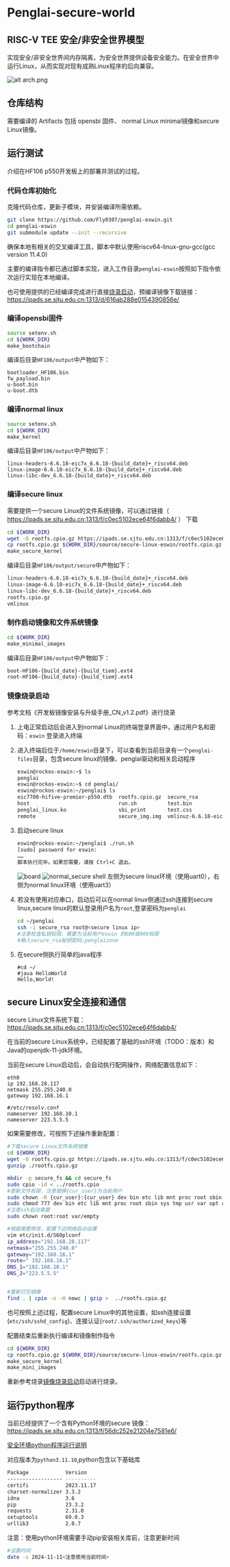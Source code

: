 # Penglai-secure-world
## RISC-V TEE 安全/非安全世界模型

实现安全/非安全世界间内存隔离，为安全世界提供设备安全能力。在安全世界中运行Linux，从而实现对现有成熟Linux程序的后向兼容。

![alt arch.png](images/arch.png)

## 仓库结构

需要编译的 Artifacts 包括 opensbi 固件、 normal Linux minimal镜像和secure Linux镜像。


## 运行测试
介绍在HF106 p550开发板上的部署并测试的过程。
### 代码仓库初始化

克隆代码仓库，更新子模块，并安装编译所需依赖。
```bash
git clone https://github.com/Fly0307/penglai-eswin.git
cd penglai-eswin
git submodule update --init --recursive
```

确保本地有相关的交叉编译工具，脚本中默认使用riscv64-linux-gnu-gcc(gcc version 11.4.0)

主要的编译指令都已通过脚本实现，进入工作目录`penglai-eswin`按照如下指令依次运行实现在本地编译。

也可使用提供的已经编译完成进行直接[烧录启动](#镜像烧录启动)，预编译镜像下载链接：https://ipads.se.sjtu.edu.cn:1313/d/616ab288e0154390856e/

### 编译opensbi固件

```bash
source setenv.sh
cd ${WORK_DIR}
make_bootchain
```

编译后目录`HF106/output`中产物如下：
```
bootloader_HF106.bin
fw_payload.bin
u-boot.bin
u-boot.dtb
```


### 编译normal linux

```bash
source setenv.sh
cd ${WORK_DIR}
make_kernel
```

编译后目录`HF106/output`中产物如下：
```
linux-headers-6.6.18-eic7x_6.6.18-{build_date}+_riscv64.deb
linux-image-6.6.18-eic7x_6.6.18-{build_date}+_riscv64.deb
linux-libc-dev_6.6.18-{build_date}+_riscv64.deb
```


### 编译secure linux

需要提供一个secure Linux的文件系统镜像，可以通过链接（ https://ipads.se.sjtu.edu.cn:1313/f/c0ec5102ece64f6dabb4/ ） 下载
```bash
cd ${WORK_DIR}
wget -O rootfs.cpio.gz https://ipads.se.sjtu.edu.cn:1313/f/c0ec5102ece64f6dabb4/?dl=1
cp rootfs.cpio.gz ${WORK_DIR}/source/secure-linux-eswin/rootfs.cpio.gz
make_secure_kernel
```

编译后目录`HF106/output/secure`中产物如下：
```bash
linux-headers-6.6.18-eic7x_6.6.18-{build_date}+_riscv64.deb
linux-image-6.6.18-eic7x_6.6.18-{build_date}+_riscv64.deb
linux-libc-dev_6.6.18-{build_date}+_riscv64.deb
rootfs.cpio.gz
vmlinux
```

### 制作启动镜像和文件系统镜像

```bash
cd ${WORK_DIR}
make_minimal_images
```

编译后目录`HF106/output`中产物如下：
```bash
boot-HF106-{build_date}-{build_tiem}.ext4
root-HF106-{build_date}-{build_tiem}.ext4
```

### 镜像烧录启动

参考文档《开发板镜像安装与升级手册_CN_v1.2.pdf》进行烧录

1. 上电正常启动后会进入到normal Linux的终端登录界面中，通过用户名和密码：`eswin` 登录进入终端
2. 进入终端后位于`/home/eswin`目录下，可以查看到当前目录有一个`penglai-files`目录，包含secure linux的镜像、penglai驱动和相关启动程序
    ```bash
    eswin@rockos-eswin:~$ ls
    penglai
    eswin@rockos-eswin:~$ cd penglai/
    eswin@rockos-eswin:~/penglai$ ls
    eic7700-hifive-premier-p550.dtb  rootfs.cpio.gz  secure_rsa
    host                             run.sh          test.bin
    penglai_linux.ko                 sbi_print       test.css
    remote                           secure_img.img  vmlinuz-6.6.18-eic7x
    ```
3. 启动secure linux
    ```bash
    eswin@rockos-eswin:~/penglai$ ./run.sh 
    [sudo] password for eswin:
    ……
    脚本执行完毕。如果您需要，请按 Ctrl+C 退出。
    ```
    ![board](images/board.png)
    ![normal_secure shell](images/normal_secure.png)
    左侧为secure linux环境（使用uart0），右侧为normal linux环境（使用uart3）
    

3. 若没有使用对应串口，启动后可以在normal linux侧通过ssh连接到secure linux,secure linux的默认登录用户名为`root`,登录密码为`penglai`
    ```bash
    cd ~/penglai
    ssh -i secure_rsa root@<secure linux ip> 
    #注意检查私钥权限，需要为当前用户eswin 的600或400权限
    #输入secure_rsa秘钥密码:penglaizone
    ```

4. 在secure侧执行简单的java程序
    ```plain 
    #cd ~/
    #java HelloWorld
    Hello,World!
    ```

## secure Linux安全连接和通信

secure Linux文件系统下载：https://ipads.se.sjtu.edu.cn:1313/f/c0ec5102ece64f6dabb4/

在当前的secure Linux系统中，已经配置了基础的ssh环境（TODO：版本）和Java的openjdk-11-jdk环境。

当前在secure Linux启动后，会自动执行配网操作，网络配置信息如下：
```
eth0
ip 192.168.28.117
netmask 255.255.240.0
gateway 192.168.16.1

#/etc/resolv.conf
nameserver 192.168.10.1
nameserver 223.5.5.5
```
如果需要修改，可按照下述操作重新配置：
```bash
#下载secure Linux文件系统镜像
cd ${WORK_DIR}
wget -O rootfs.cpio.gz https://ipads.se.sjtu.edu.cn:1313/f/c0ec5102ece64f6dabb4/?dl=1
gunzip ./rootfs.cpio.gz

mkdir -p secure_fs && cd secure_fs
sudo cpio -id < ../rootfs.cpio
#更新文件权限，注意替换{cur_user}为当前用户
sudo chown -R {cur_user}:{cur_user} dev bin etc lib mnt proc root sbin sys tmp usr var opt run media
sudo chmod 777 dev bin etc lib mnt proc root sbin sys tmp usr var opt run media
#注意ssh启动需要
sudo chown root:root var/empty

#根据需要修改，配置下述网络启动设置
vim etc/init.d/S60plconf
ip_address="192.168.28.117"
netmask="255.255.240.0"
gateway="192.168.16.1"
route=" 192.168.16.1"
DNS_1="192.168.10.1"
DNS_2="223.5.5.5"


#重新打包镜像
find . | cpio -o -H newc | gzip >  ../rootfs.cpio.gz
```
也可按照上述过程，配置secure Linux中的其他设置，如ssh连接设置(`etc/ssh/sshd_config`)、连接认证(`root/.ssh/authorized_keys`)等

配置结束后重新执行编译和镜像制作指令
```bash
cd ${WORK_DIR}
cp rootfs.cpio.gz ${WORK_DIR}/source/secure-linux-eswin/rootfs.cpio.gz
make_secure_kernel
make_mini_images
```

重新参考烧录[镜像烧录启动](#镜像烧录启动)启动进行烧录。

## 运行python程序

当前已经提供了一个含有Python环境的secure 镜像：https://ipads.se.sjtu.edu.cn:1313/f/56dc252e21204e7581e6/

[安全环境python程序运行说明](./docs/run_python.md)

对应版本为`python3.11.10`,python包含以下基础库
```bash
Package            Version
------------------ ----------
certifi            2023.11.17
charset-normalizer 3.3.2
idna               3.6
pip                23.3.2
requests           2.31.0
setuptools         69.0.3
urllib3            2.0.7
```
注意：使用python环境需要手动pip安装相关库前，注意更新时间

```bash
#设置时间
date -s 2024-11-11<注意使用当前时间>

```

